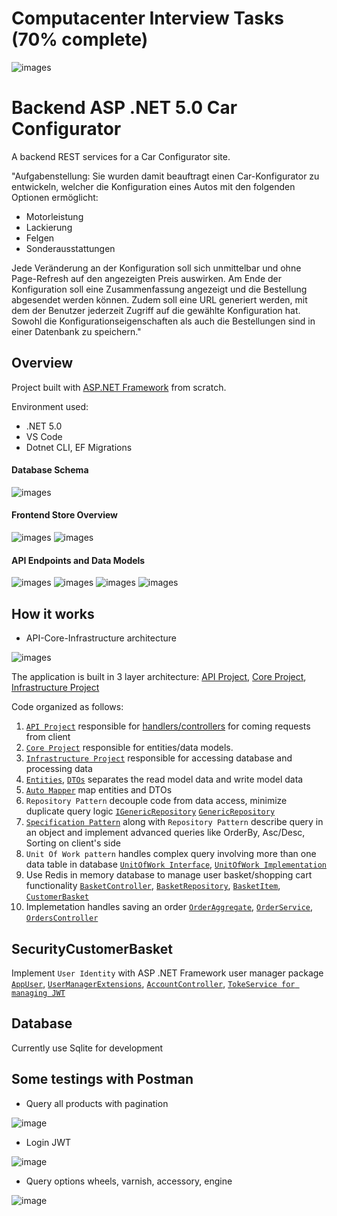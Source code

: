 # Computacenter Interview Tasks (70% complete)
![images](https://github.com/gothinkster/aspnetcore-realworld-example-app/blob/master/logo.png)

# Backend ASP .NET 5.0 Car Configurator

A backend REST services for a Car Configurator site.

"Aufgabenstellung:
Sie wurden damit beauftragt einen Car-Konfigurator zu entwickeln, welcher die Konfiguration eines Autos mit den folgenden
Optionen ermöglicht:

* Motorleistung
* Lackierung
* Felgen
* Sonderausstattungen

Jede Veränderung an der Konfiguration soll sich unmittelbar und ohne Page-Refresh auf den angezeigten Preis auswirken. Am
Ende der Konfiguration soll eine Zusammenfassung angezeigt und die Bestellung abgesendet werden können. Zudem soll eine
URL generiert werden, mit dem der Benutzer jederzeit Zugriff auf die gewählte Konfiguration hat. Sowohl die
Konfigurationseigenschaften als auch die Bestellungen sind in einer Datenbank zu speichern."


## Overview

Project built with [ASP.NET Framework](https://dotnet.microsoft.com/apps/aspnet) from scratch.

Environment used:

* .NET 5.0
* VS Code
* Dotnet CLI, EF Migrations


#### Database Schema

![images](https://github.com/namphuong2217/Backend-DotNet-ECommerce/blob/main/Documentation/Car%20Configurator%20Final.png)

#### Frontend Store Overview

![images](https://github.com/namphuong2217/Backend-DotNet-ECommerce/blob/main/Documentation/Store1.png)
![images](https://github.com/namphuong2217/Backend-DotNet-ECommerce/blob/main/Documentation/Store2.png)

#### API Endpoints and Data Models

![images](https://github.com/namphuong2217/Backend-DotNet-ECommerce/blob/main/Documentation/Swagger1.png)
![images](https://github.com/namphuong2217/Backend-DotNet-ECommerce/blob/main/Documentation/Swagger2.png)
![images](https://github.com/namphuong2217/Backend-DotNet-ECommerce/blob/main/Documentation/Swagger3.png)
![images](https://github.com/namphuong2217/Backend-DotNet-ECommerce/blob/main/Documentation/Swagger4.png)


## How it works

* API-Core-Infrastructure architecture

![images](https://github.com/namphuong2217/Backend-DotNet-ECommerce/blob/main/Documentation/ApplicationArchitecture1.png)

The application is built in 3 layer architecture: [API Project](https://github.com/namphuong2217/Backend-DotNet-ECommerce/tree/main/API), [Core Project](https://github.com/namphuong2217/Backend-DotNet-ECommerce/tree/main/Core), [Infrastructure Project](https://github.com/namphuong2217/Backend-DotNet-ECommerce/tree/main/Infrastructure)


Code organized as follows:

1. [``API Project``](https://github.com/namphuong2217/Backend-DotNet-ECommerce/tree/main/API) responsible for [handlers/controllers](https://github.com/namphuong2217/Backend-DotNet-ECommerce/tree/main/API/Controllers) for coming requests from client
2. [``Core Project``](https://github.com/namphuong2217/Backend-DotNet-ECommerce/tree/main/Core) responsible for entities/data models.
3. [``Infrastructure Project``](https://github.com/namphuong2217/Backend-DotNet-ECommerce/tree/main/Infrastructure) responsible for accessing database and processing data
4. [``Entities``](https://github.com/namphuong2217/Backend-DotNet-ECommerce/tree/main/Core/Entities), [``DTOs``](https://github.com/namphuong2217/Backend-DotNet-ECommerce/tree/main/API/Dtos) separates the read model data and write model data
5. [``Auto Mapper``](https://github.com/namphuong2217/Backend-DotNet-ECommerce/blob/main/API/Helpers/MappingProfiles.cs) map entities and DTOs
6. ``Repository Pattern`` decouple code from data access, minimize duplicate query logic 
[``IGenericRepository``](https://github.com/namphuong2217/Backend-DotNet-ECommerce/blob/main/Core/Interfaces/IGenericRepository.cs)
[``GenericRepository``](https://github.com/namphuong2217/Backend-DotNet-ECommerce/blob/main/Infrastructure/Data/GenericRepository.cs)
6. [``Specification Pattern``](https://github.com/namphuong2217/Backend-DotNet-ECommerce/tree/main/Core/Specifications) along with ``Repository Pattern`` describe query in an object and implement advanced queries like OrderBy, Asc/Desc, Sorting on client's side
7. ``Unit Of Work pattern`` handles complex query involving more than one data table in database
[``UnitOfWork Interface``](https://github.com/namphuong2217/Backend-DotNet-ECommerce/blob/main/Core/Interfaces/IUnitOfWork.cs), 
[``UnitOfWork Implementation``](https://github.com/namphuong2217/Backend-DotNet-ECommerce/blob/main/Infrastructure/Data/UnitOfWork.cs)
8. Use Redis in memory database to manage user basket/shopping cart functionality [``BasketController``](https://github.com/namphuong2217/Backend-DotNet-ECommerce/blob/main/API/Controllers/BasketController.cs), [``BasketRepository``](https://github.com/namphuong2217/Backend-DotNet-ECommerce/blob/main/Infrastructure/Data/BasketRepository.cs), [``BasketItem``](https://github.com/namphuong2217/Computacenter-Interview-Task/blob/main/Core/Entities/BasketItem.cs), [``CustomerBasket``](https://github.com/namphuong2217/Computacenter-Interview-Task/blob/main/Core/Entities/CustomerBasket.cs)
9. Implemetation handles saving an order [``OrderAggregate``](https://github.com/namphuong2217/Computacenter-Interview-Task/tree/main/Core/Entities/OrderAggregate), [``OrderService``](https://github.com/namphuong2217/Computacenter-Interview-Task/blob/main/Infrastructure/Services/OrderService.cs), [``OrdersController``](https://github.com/namphuong2217/Computacenter-Interview-Task/blob/main/API/Controllers/OrdersController.cs)

## SecurityCustomerBasket

Implement ``User Identity`` with ASP .NET Framework user manager package [``AppUser``](https://github.com/namphuong2217/Backend-DotNet-ECommerce/tree/main/Core/Entities/Identity), [``UserManagerExtensions``](https://github.com/namphuong2217/Backend-DotNet-ECommerce/blob/main/API/Extensions/UserManagerExtensions.cs), [``AccountController``](https://github.com/namphuong2217/Backend-DotNet-ECommerce/blob/main/API/Controllers/AccountController.cs), [``TokeService for managing JWT``](https://github.com/namphuong2217/Computacenter-Interview-Task/blob/main/Infrastructure/Services/TokenService.cs)


## Database

Currently use Sqlite for development

## Some testings with Postman

* Query all products with pagination

![image](https://github.com/namphuong2217/Computacenter-Interview-Task/blob/main/Documentation/PostmanProducts.png)

* Login JWT

![image](https://github.com/namphuong2217/Computacenter-Interview-Task/blob/main/Documentation/PostmanToken.png)

* Query options wheels, varnish, accessory, engine 

![image](https://github.com/namphuong2217/Computacenter-Interview-Task/blob/main/Documentation/PostmanTypes.png)




